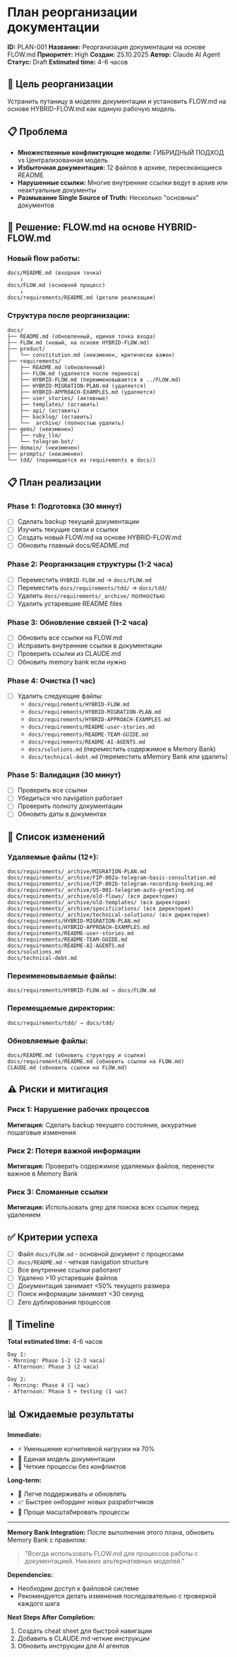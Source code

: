 # План реорганизации документации

**ID:** PLAN-001
**Название:** Реорганизация документации на основе FLOW.md
**Приоритет:** High
**Создан:** 25.10.2025
**Автор:** Claude AI Agent
**Статус:** Draft
**Estimated time:** 4-6 часов

## 🎯 Цель реорганизации

Устранить путаницу в моделях документации и установить FLOW.md на основе HYBRID-FLOW.md как единую рабочую модель.

## 📋 Проблема

- **Множественные конфликтующие модели:** ГИБРИДНЫЙ ПОДХОД vs Централизованная модель
- **Избыточная документация:** 12 файлов в архиве, пересекающиеся README
- **Нарушенные ссылки:** Многие внутренние ссылки ведут в архив или неактуальные документы
- **Размывание Single Source of Truth:** Несколько "основных" документов

## 🚀 Решение: FLOW.md на основе HYBRID-FLOW.md

### Новый flow работы:
```
docs/README.md (входная точка)
    ↓
docs/FLOW.md (основной процесс)
    ↓
docs/requirements/README.md (детали реализации)
```

### Структура после реорганизации:
```
docs/
├── README.md (обновленный, единая точка входа)
├── FLOW.md (новый, на основе HYBRID-FLOW.md)
├── product/
│   └── constitution.md (неизменен, критически важен)
├── requirements/
│   ├── README.md (обновленный)
│   ├── FLOW.md (удаляется после переноса)
│   ├── HYBRID-FLOW.md (переименовывается в ../FLOW.md)
│   ├── HYBRID-MIGRATION-PLAN.md (удаляется)
│   ├── HYBRID-APPROACH-EXAMPLES.md (удаляется)
│   ├── user_stories/ (активные)
│   ├── templates/ (оставить)
│   ├── api/ (оставить)
│   ├── backlog/ (оставить)
│   └── _archive/ (полностью удалить)
├── gems/ (неизменен)
│   ├── ruby_llm/
│   └── telegram-bot/
├── domain/ (неизменен)
├── prompts/ (неизменен)
└── tdd/ (перемещается из requirements в docs/)
```

## 📋 План реализации

### Phase 1: Подготовка (30 минут)
- [ ] Сделать backup текущей документации
- [ ] Изучить текущие связи и ссылки
- [ ] Создать новый FLOW.md на основе HYBRID-FLOW.md
- [ ] Обновить главный docs/README.md

### Phase 2: Реорганизация структуры (1-2 часа)
- [ ] Переместить `HYBRID-FLOW.md` → `docs/FLOW.md`
- [ ] Переместить `docs/requirements/tdd/` → `docs/tdd/`
- [ ] Удалить `docs/requirements/_archive/` полностью
- [ ] Удалить устаревшие README files

### Phase 3: Обновление связей (1-2 часа)
- [ ] Обновить все ссылки на FLOW.md
- [ ] Исправить внутренние ссылки в документации
- [ ] Проверить ссылки из CLAUDE.md
- [ ] Обновить memory bank если нужно

### Phase 4: Очистка (1 час)
- [ ] Удалить следующие файлы:
  - `docs/requirements/HYBRID-FLOW.md`
  - `docs/requirements/HYBRID-MIGRATION-PLAN.md`
  - `docs/requirements/HYBRID-APPROACH-EXAMPLES.md`
  - `docs/requirements/README-user-stories.md`
  - `docs/requirements/README-TEAM-GUIDE.md`
  - `docs/requirements/README-AI-AGENTS.md`
  - `docs/solutions.md` (переместить содержимое в Memory Bank)
  - `docs/technical-debt.md` (переместить вMemory Bank или удалить)

### Phase 5: Валидация (30 минут)
- [ ] Проверить все ссылки
- [ ] Убедиться что navigation работает
- [ ] Проверить полноту документации
- [ ] Обновить даты в документах

## 🔗 Список изменений

### Удаляемые файлы (12+):
```
docs/requirements/_archive/MIGRATION-PLAN.md
docs/requirements/_archive/FIP-002a-telegram-basic-consultation.md
docs/requirements/_archive/FIP-002b-telegram-recording-booking.md
docs/requirements/_archive/US-001-telegram-auto-greeting.md
docs/requirements/_archive/old-flows/ (вся директория)
docs/requirements/_archive/old-templates/ (вся директория)
docs/requirements/_archive/specifications/ (вся директория)
docs/requirements/_archive/technical-solutions/ (вся директория)
docs/requirements/HYBRID-MIGRATION-PLAN.md
docs/requirements/HYBRID-APPROACH-EXAMPLES.md
docs/requirements/README-user-stories.md
docs/requirements/README-TEAM-GUIDE.md
docs/requirements/README-AI-AGENTS.md
docs/solutions.md
docs/technical-debt.md
```

### Переименовываемые файлы:
```
docs/requirements/HYBRID-FLOW.md → docs/FLOW.md
```

### Перемещаемые директории:
```
docs/requirements/tdd/ → docs/tdd/
```

### Обновляемые файлы:
```
docs/README.md (обновить структуру и ссылки)
docs/requirements/README.md (обновить ссылки на FLOW.md)
CLAUDE.md (обновить ссылки на FLOW.md)
```

## ⚠️ Риски и митигация

### Риск 1: Нарушение рабочих процессов
**Митигация:** Сделать backup текущего состояния, аккуратные пошаговые изменения

### Риск 2: Потеря важной информации
**Митигация:** Проверить содержимое удаляемых файлов, перенести важное в Memory Bank

### Риск 3: Сломанные ссылки
**Митигация:** Использовать grep для поиска всех ссылок перед удалением

## ✅ Критерии успеха

- [ ] Файл `docs/FLOW.md` - основной документ с процессами
- [ ] `docs/README.md` - четкая navigation structure
- [ ] Все внутренние ссылки работают
- [ ] Удалено >10 устаревших файлов
- [ ] Документация занимает <50% текущего размера
- [ ] Поиск информации занимает <30 секунд
- [ ] Zero дублирования процессов

## 🔄 Timeline

**Total estimated time:** 4-6 часов

```
Day 1:
- Morning: Phase 1-2 (2-3 часа)
- Afternoon: Phase 3 (2 часа)

Day 2:
- Morning: Phase 4 (1 час)
- Afternoon: Phase 5 + testing (1 час)
```

## 📊 Ожидаемые результаты

**Immediate:**
- ⚡ Уменьшение когнитивной нагрузки на 70%
- 🎯 Единая модель документации
- 📝 Четкие процессы без конфликтов

**Long-term:**
- 🔄 Легче поддерживать и обновлять
- 📈 Быстрее онбординг новых разработчиков
- 🚀 Проще масштабировать процессы

---

**Memory Bank Integration:**
После выполнения этого плана, обновить Memory Bank с правилом:
> "Всегда использовать FLOW.md для процессов работы с документацией. Никаких альтернативных моделей."

**Dependencies:**
- Необходим доступ к файловой системе
- Рекомендуется делать изменения последовательно с проверкой каждого шага

**Next Steps After Completion:**
1. Создать cheat sheet для быстрой навигации
2. Добавить в CLAUDE.md четкие инструкции
3. Обновить инструкции для AI агентов